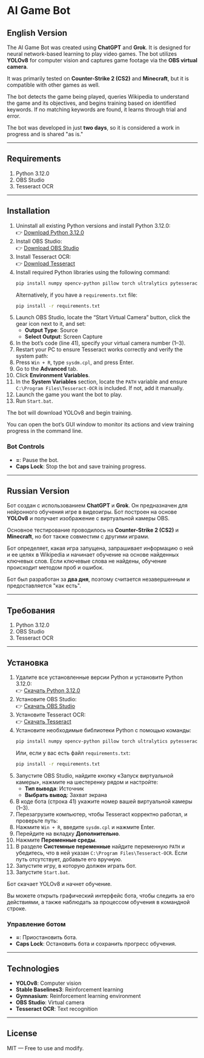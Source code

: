 # AI Game Bot

## English Version

The AI Game Bot was created using **ChatGPT** and **Grok**. It is designed for neural network-based learning to play video games. The bot utilizes **YOLOv8** for computer vision and captures game footage via the **OBS virtual camera**.

It was primarily tested on **Counter-Strike 2 (CS2)** and **Minecraft**, but it is compatible with other games as well.

The bot detects the game being played, queries Wikipedia to understand the game and its objectives, and begins training based on identified keywords. If no matching keywords are found, it learns through trial and error.

The bot was developed in just **two days**, so it is considered a work in progress and is shared "as is."

---

## Requirements
1. Python 3.12.0
2. OBS Studio
3. Tesseract OCR

---

## Installation
1. Uninstall all existing Python versions and install Python 3.12.0:  
   👉 [Download Python 3.12.0](https://www.python.org/ftp/python/3.12.0/python-3.12.0-amd64.exe)
2. Install OBS Studio:  
   👉 [Download OBS Studio](https://obsproject.com/download)
3. Install Tesseract OCR:  
   👉 [Download Tesseract](https://github.com/tesseract-ocr/tesseract/releases/download/5.5.0/tesseract-ocr-w64-setup-5.5.0.20241111.exe)
4. Install required Python libraries using the following command:  
   ```bash
   pip install numpy opencv-python pillow torch ultralytics pytesseract requests gymnasium stable-baselines3 screeninfo pywin32 keyboard
   ```
   Alternatively, if you have a `requirements.txt` file:  
   ```bash
   pip install -r requirements.txt
   ```
5. Launch OBS Studio, locate the “Start Virtual Camera” button, click the gear icon next to it, and set:  
   - **Output Type**: Source  
   - **Select Output**: Screen Capture
6. In the bot’s code (line 41), specify your virtual camera number (1–3).
7. Restart your PC to ensure Tesseract works correctly and verify the system path:
8. Press `Win + R`, type `sysdm.cpl`, and press Enter.
9. Go to the **Advanced** tab.
10. Click **Environment Variables**.
11. In the **System Variables** section, locate the `PATH` variable and ensure `C:\Program Files\Tesseract-OCR` is included. If not, add it manually.
12. Launch the game you want the bot to play.
13. Run `Start.bat`.

The bot will download YOLOv8 and begin training.

You can open the bot’s GUI window to monitor its actions and view training progress in the command line.

### Bot Controls
- **=**: Pause the bot.
- **Caps Lock**: Stop the bot and save training progress.

---

## Russian Version

Бот создан с использованием **ChatGPT** и **Grok**. Он предназначен для нейронного обучения игре в видеоигры. Бот построен на основе **YOLOv8** и получает изображение с виртуальной камеры OBS.

Основное тестирование проводилось на **Counter-Strike 2 (CS2)** и **Minecraft**, но бот также совместим с другими играми.

Бот определяет, какая игра запущена, запрашивает информацию о ней и ее целях в Wikipedia и начинает обучение на основе найденных ключевых слов. Если ключевые слова не найдены, обучение происходит методом проб и ошибок.

Бот был разработан за **два дня**, поэтому считается незавершенным и предоставляется "как есть".

---

## Требования
1. Python 3.12.0
2. OBS Studio
3. Tesseract OCR

---

## Установка
1. Удалите все установленные версии Python и установите Python 3.12.0:  
   👉 [Скачать Python 3.12.0](https://www.python.org/ftp/python/3.12.0/python-3.12.0-amd64.exe)
2. Установите OBS Studio:  
   👉 [Скачать OBS Studio](https://obsproject.com/download)
3. Установите Tesseract OCR:  
   👉 [Скачать Tesseract](https://github.com/tesseract-ocr/tesseract/releases/download/5.5.0/tesseract-ocr-w64-setup-5.5.0.20241111.exe)
4. Установите необходимые библиотеки Python с помощью команды:  
   ```bash
   pip install numpy opencv-python pillow torch ultralytics pytesseract requests gymnasium stable-baselines3 screeninfo pywin32 keyboard
   ```
   Или, если у вас есть файл `requirements.txt`:  
   ```bash
   pip install -r requirements.txt
   ```
5. Запустите OBS Studio, найдите кнопку «Запуск виртуальной камеры», нажмите на шестеренку рядом и настройте:  
   - **Тип вывода**: Источник  
   - **Выбрать вывод**: Захват экрана
6. В коде бота (строка 41) укажите номер вашей виртуальной камеры (1–3).
7. Перезагрузите компьютер, чтобы Tesseract корректно работал, и проверьте путь:
8. Нажмите `Win + R`, введите `sysdm.cpl` и нажмите Enter.
9. Перейдите на вкладку **Дополнительно**.
10. Нажмите **Переменные среды**.
11. В разделе **Системные переменные** найдите переменную `PATH` и убедитесь, что в ней указан `C:\Program Files\Tesseract-OCR`. Если путь отсутствует, добавьте его вручную.
12. Запустите игру, в которую должен играть бот.
13. Запустите `Start.bat`.

Бот скачает YOLOv8 и начнет обучение.

Вы можете открыть графический интерфейс бота, чтобы следить за его действиями, а также наблюдать за процессом обучения в командной строке.

### Управление ботом
- **=**: Приостановить бота.
- **Caps Lock**: Остановить бота и сохранить прогресс обучения.

---

## Technologies

- **YOLOv8**: Computer vision
- **Stable Baselines3**: Reinforcement learning
- **Gymnasium**: Reinforcement learning environment
- **OBS Studio**: Virtual camera
- **Tesseract OCR**: Text recognition

---

## License

MIT — Free to use and modify.
